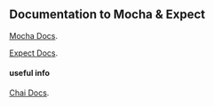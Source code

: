 ## Documentation to Mocha & Expect


[Mocha Docs](https://mochajs.org/).

[Expect Docs](https://github.com/mjackson/expect).

#### useful info

[Chai Docs](http://chaijs.com/).